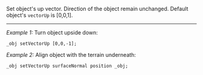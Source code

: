 Set object's up vector. Direction of the object remain unchanged. Default object's `vectorUp` is [0,0,1].


---
*Example 1:*
Turn object upside down:

```sqf
_obj setVectorUp [0,0,-1];
```

*Example 2:*
Align object with the terrain underneath:

```sqf
_obj setVectorUp surfaceNormal position _obj;
```